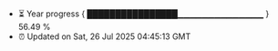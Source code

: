 - ⏳ Year progress { ████████████████▁▁▁▁▁▁▁▁▁▁▁▁▁▁ } 56.49 %
- ⏰ Updated on Sat, 26 Jul 2025 04:45:13 GMT


